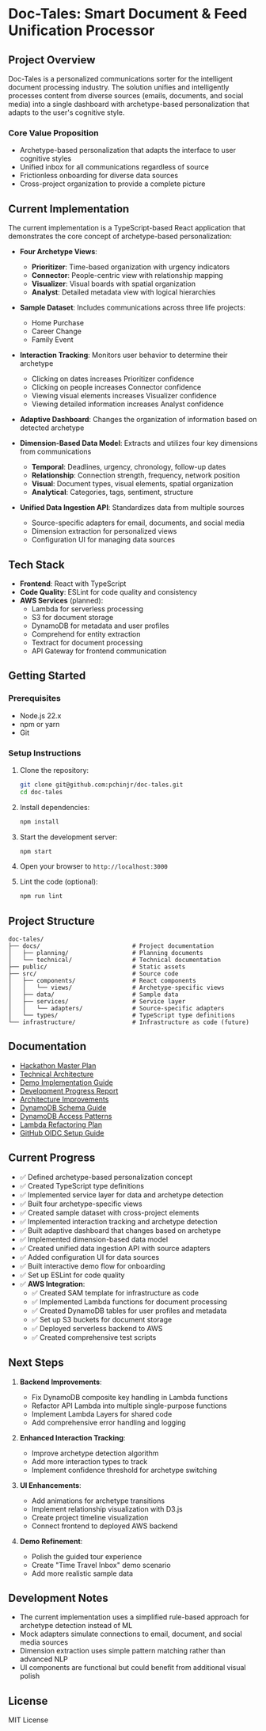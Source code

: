 # Doc-Tales: Smart Document & Feed Unification Processor

## Project Overview

Doc-Tales is a personalized communications sorter for the intelligent document processing industry. The solution unifies and intelligently processes content from diverse sources (emails, documents, and social media) into a single dashboard with archetype-based personalization that adapts to the user's cognitive style.

### Core Value Proposition

- Archetype-based personalization that adapts the interface to user cognitive styles
- Unified inbox for all communications regardless of source
- Frictionless onboarding for diverse data sources
- Cross-project organization to provide a complete picture

## Current Implementation

The current implementation is a TypeScript-based React application that demonstrates the core concept of archetype-based personalization:

- **Four Archetype Views**:
  - **Prioritizer**: Time-based organization with urgency indicators
  - **Connector**: People-centric view with relationship mapping
  - **Visualizer**: Visual boards with spatial organization
  - **Analyst**: Detailed metadata view with logical hierarchies

- **Sample Dataset**: Includes communications across three life projects:
  - Home Purchase
  - Career Change
  - Family Event

- **Interaction Tracking**: Monitors user behavior to determine their archetype
  - Clicking on dates increases Prioritizer confidence
  - Clicking on people increases Connector confidence
  - Viewing visual elements increases Visualizer confidence
  - Viewing detailed information increases Analyst confidence

- **Adaptive Dashboard**: Changes the organization of information based on detected archetype

- **Dimension-Based Data Model**: Extracts and utilizes four key dimensions from communications
  - **Temporal**: Deadlines, urgency, chronology, follow-up dates
  - **Relationship**: Connection strength, frequency, network position
  - **Visual**: Document types, visual elements, spatial organization
  - **Analytical**: Categories, tags, sentiment, structure

- **Unified Data Ingestion API**: Standardizes data from multiple sources
  - Source-specific adapters for email, documents, and social media
  - Dimension extraction for personalized views
  - Configuration UI for managing data sources

## Tech Stack

- **Frontend**: React with TypeScript
- **Code Quality**: ESLint for code quality and consistency
- **AWS Services** (planned):
  - Lambda for serverless processing
  - S3 for document storage
  - DynamoDB for metadata and user profiles
  - Comprehend for entity extraction
  - Textract for document processing
  - API Gateway for frontend communication

## Getting Started

### Prerequisites

- Node.js 22.x
- npm or yarn
- Git

### Setup Instructions

1. Clone the repository:
   ```bash
   git clone git@github.com:pchinjr/doc-tales.git
   cd doc-tales
   ```

2. Install dependencies:
   ```bash
   npm install
   ```

3. Start the development server:
   ```bash
   npm start
   ```

4. Open your browser to `http://localhost:3000`

5. Lint the code (optional):
   ```bash
   npm run lint
   ```

## Project Structure

```
doc-tales/
├── docs/                          # Project documentation
│   ├── planning/                  # Planning documents
│   └── technical/                 # Technical documentation
├── public/                        # Static assets
├── src/                           # Source code
│   ├── components/                # React components
│   │   └── views/                 # Archetype-specific views
│   ├── data/                      # Sample data
│   ├── services/                  # Service layer
│   │   └── adapters/              # Source-specific adapters
│   └── types/                     # TypeScript type definitions
└── infrastructure/                # Infrastructure as code (future)
```

## Documentation

- [Hackathon Master Plan](docs/planning/hackathon-master-plan.md)
- [Technical Architecture](docs/technical/technical-architecture.md)
- [Demo Implementation Guide](docs/technical/demo-implementation-guide.md)
- [Development Progress Report](docs/technical/development-progress.md)
- [Architecture Improvements](docs/technical/architecture-improvements.md)
- [DynamoDB Schema Guide](docs/technical/dynamodb-schema-guide.md)
- [DynamoDB Access Patterns](docs/technical/dynamodb-access-patterns.md)
- [Lambda Refactoring Plan](docs/technical/lambda-refactoring-plan.md)
- [GitHub OIDC Setup Guide](docs/technical/github-oidc-setup-guide.md)

## Current Progress

- ✅ Defined archetype-based personalization concept
- ✅ Created TypeScript type definitions
- ✅ Implemented service layer for data and archetype detection
- ✅ Built four archetype-specific views
- ✅ Created sample dataset with cross-project elements
- ✅ Implemented interaction tracking and archetype detection
- ✅ Built adaptive dashboard that changes based on archetype
- ✅ Implemented dimension-based data model
- ✅ Created unified data ingestion API with source adapters
- ✅ Added configuration UI for data sources
- ✅ Built interactive demo flow for onboarding
- ✅ Set up ESLint for code quality
- ✅ **AWS Integration**:
  - ✅ Created SAM template for infrastructure as code
  - ✅ Implemented Lambda functions for document processing
  - ✅ Created DynamoDB tables for user profiles and metadata
  - ✅ Set up S3 buckets for document storage
  - ✅ Deployed serverless backend to AWS
  - ✅ Created comprehensive test scripts

## Next Steps

1. **Backend Improvements**:
   - Fix DynamoDB composite key handling in Lambda functions
   - Refactor API Lambda into multiple single-purpose functions
   - Implement Lambda Layers for shared code
   - Add comprehensive error handling and logging

2. **Enhanced Interaction Tracking**:
   - Improve archetype detection algorithm
   - Add more interaction types to track
   - Implement confidence threshold for archetype switching

3. **UI Enhancements**:
   - Add animations for archetype transitions
   - Implement relationship visualization with D3.js
   - Create project timeline visualization
   - Connect frontend to deployed AWS backend

4. **Demo Refinement**:
   - Polish the guided tour experience
   - Create "Time Travel Inbox" demo scenario
   - Add more realistic sample data

## Development Notes

- The current implementation uses a simplified rule-based approach for archetype detection instead of ML
- Mock adapters simulate connections to email, document, and social media sources
- Dimension extraction uses simple pattern matching rather than advanced NLP
- UI components are functional but could benefit from additional visual polish

## License

MIT License
